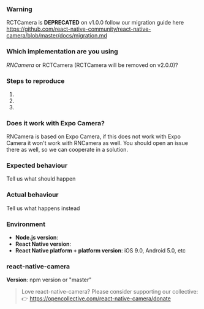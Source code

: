 ### Warning
RCTCamera is **DEPRECATED** on v1.0.0 follow our migration guide here https://github.com/react-native-community/react-native-camera/blob/master/docs/migration.md

### Which implementation are you using

*RNCamera* or RCTCamera (RCTCamera will be removed on v2.0.0)?

### Steps to reproduce
1.
2.
3.

### Does it work with Expo Camera?
RNCamera is based on Expo Camera, if this does not work with Expo Camera it won't work with RNCamera as well.
You should open an issue there as well, so we can cooperate in a solution.

### Expected behaviour
Tell us what should happen

### Actual behaviour
Tell us what happens instead

### Environment
- **Node.js version**:
- **React Native version**:
- **React Native platform + platform version**: iOS 9.0, Android 5.0, etc

### react-native-camera
**Version**: npm version or "master"

> Love react-native-camera? Please consider supporting our collective: 👉  https://opencollective.com/react-native-camera/donate
